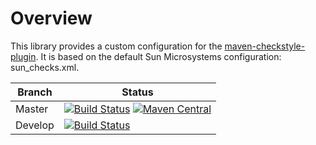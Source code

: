Overview
========

This library provides a custom configuration for the [maven-checkstyle-plugin](https://maven.apache.org/plugins/maven-checkstyle-plugin/).  It is based on the default Sun Microsystems configuration: sun_checks.xml.

| Branch | Status |
| ------ | ------ |
|Master|[![Build Status](https://img.shields.io/circleci/project/github/michaellasmanis/checkstyle-config/master.svg)](https://circleci.com/gh/michaellasmanis/checkstyle-config/tree/master) [![Maven Central](https://maven-badges.herokuapp.com/maven-central/com.lasmanis/checkstyle-config/badge.svg?style=flat)](https://maven-badges.herokuapp.com/maven-central/com.lasmanis/checkstyle-config)|
|Develop|[![Build Status](https://img.shields.io/circleci/project/github/michaellasmanis/checkstyle-config/develop.svg)](https://circleci.com/gh/michaellasmanis/checkstyle-config/tree/develop)|
